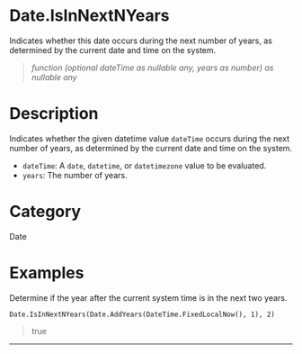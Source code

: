 ﻿# Date.IsInNextNYears
Indicates whether this date occurs during the next number of years, as determined by the current date and time on the system.
> _function (optional dateTime as nullable any, years as number) as nullable any_
# Description 
Indicates whether the given datetime value <code>dateTime</code> occurs during the next number of years, as determined by the current date and time on the system.
      <ul>
      <li><code>dateTime</code>: A <code>date</code>, <code>datetime</code>, or <code>datetimezone</code> value to be evaluated.</li>
      <li><code>years</code>: The number of years.</li>
      </ul>
# Category 
Date
# Examples 
Determine if the year after the current system time is in the next two years.
```
Date.IsInNextNYears(Date.AddYears(DateTime.FixedLocalNow(), 1), 2)
```
> true
***

